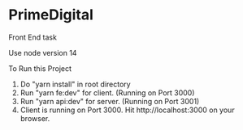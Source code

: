 # PrimeDigital
Front End task

Use node version 14

To Run this Project

1. Do "yarn install" in root directory
2. Run "yarn fe:dev"  for client.  (Running on Port 3000)
3. Run "yarn api:dev" for server.  (Running on Port 3001)
4. Client is running on Port 3000.  Hit http://localhost:3000 on your browser.
